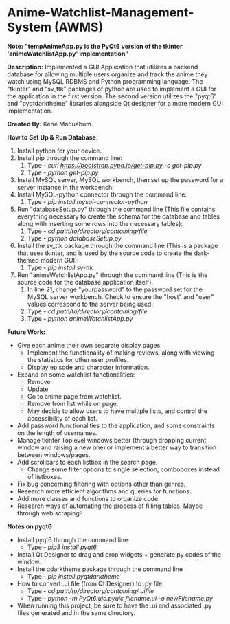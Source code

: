 # Anime-Watchlist-Management-System (AWMS)

**Note: "tempAnimeApp.py is the PyQt6 version of the tkinter 'animeWatchlistApp.py' implementation"**

**Description:** Implemented a GUI Application that utilizes a backend database for allowing multiple users organize and track the anime they watch using MySQL RDBMS and Python programming language. The "tkinter" and "sv_ttk" packages of python are used to implement a GUI for the application in the first version. The second version utilizes the "pyqt6" and "pyqtdarktheme" libraries alongside Qt designer for a more modern GUI implementation.

**Created By:** Kene Maduabum.

**How to Set Up & Run Database:**
1. Install python for your device.
2. Install pip through the command line:
    1. Type - *curl https://bootstrap.pypa.io/get-pip.py -o get-pip.py*
    2. Type - *python get-pip.py*
3. Install MySQL server, MySQL workbench, then set up the password for a server instance in the workbench.
4. Install MySQL-python connector through the command line:
    1. Type - *pip install mysql-connector-python*
5. Run "databaseSetup.py" through the command line (This file contains everything necessary to create the schema for the database and tables along with inserting some rows into the necessary tables):
    1. Type - *cd path/to/directory/containing/file*
    2. Type - *python databaseSetup.py*
6. Install the sv_ttk package through the command line (This is a package that uses tkinter, and is used by the source code to create the dark-themed modern GUI):
    1. Type - *pip install sv-ttk*
7. Run "animeWatchlistApp.py" through the command line (This is the source code for the database application itself):
    1. In line 21, change "yourpassword" to the password set for the MySQL server workbench. Check to ensure the "host" and "user" values correspond to the server being used.
    2. Type - *cd path/to/directory/containing/file*
    3. Type - *python animeWatchlistApp.py*
 

**Future Work:**
- Give each anime their own separate display pages.
  - Implement the functionality of making reviews, along with viewing the statistics for other user profiles.
  - Display episode and character information.
- Expand on some watchlist functionalities:
  - Remove
  - Update
  - Go to anime page from watchlist.
  - Remove from list while on page.
  - May decide to allow users to have multiple lists, and control the accessibility of each list.
- Add password functionalities to the application, and some constraints on the length of usernames.
- Manage tkinter Toplevel windows better (through dropping current window and raising a new one) or implement a better way to transition between windows/pages.
- Add scrollbars to each listbox in the search page.
  - Change some filter options to single selection, comboboxes instead of listboxes.
- Fix bug concerning filtering with options other than genres.
- Research more efficient algorithms and queries for functions.
- Add more classes and functions to organize code.
- Research ways of automating the process of filling tables. Maybe through web scraping?

**Notes on pyqt6**
- Install pyqt6 through the command line:
  - Type - *pip3 install pyqt6*
- Install Qt Designer to drag and drop widgets + generate py codes of the window.
- Install the qdarktheme package through the command line
  - Type - *pip install pyqtdarktheme*
- How to convert .ui file (from Qt Designer) to .py file: 
  - Type - *cd path/to/directory/containing/.uifile*
  - Type - *python -m PyQt6.uic.pyuic filename.ui -o newFilename.py*
- When running this project, be sure to have the .ui and associated .py files generated and in the same directory.
